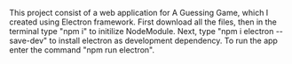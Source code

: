 This project consist of a web application for A Guessing Game, which I created using Electron framework. 
First download all the files, then in the terminal type "npm i" to initilize NodeModule. 
Next, type "npm i electron --save-dev" to install electron as development dependency. 
To run the app enter the command "npm run electron".
